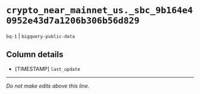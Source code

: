 # `crypto_near_mainnet_us._sbc_9b164e40952e43d7a1206b306b56d829`
`bq-1` | `bigquery-public-data`

## Column details
* [TIMESTAMP] `last_update`

-------------------------------------------------------------------------------
*Do not make edits above this line.*
